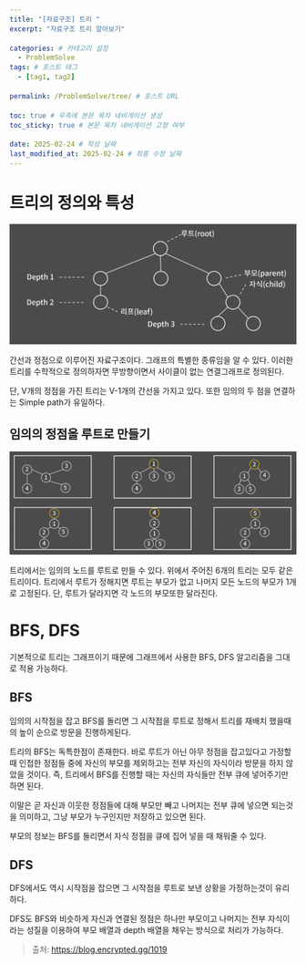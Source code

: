 ```yaml
---
title: "[자료구조] 트리 "
excerpt: "자료구조 트리 알아보기"

categories: # 카테고리 설정
  - ProblemSolve
tags: # 포스트 태그
  - [tag1, tag2]

permalink: /ProblemSolve/tree/ # 포스트 URL

toc: true # 우측에 본문 목차 네비게이션 생성
toc_sticky: true # 본문 목차 네비게이션 고정 여부

date: 2025-02-24 # 작성 날짜
last_modified_at: 2025-02-24 # 최종 수정 날짜
---
```


# 트리의 정의와 특성

![tree](/assets/images/posts_img/tree.png)

간선과 정점으로 이루어진 자료구조이다. 그래프의 특별한 종류임을 알 수 있다.
이러한 트리를 수학적으로 정의하자면 무방향이면서 사이클이 없는 연결그래프로 정의된다. 

단, V개의 정점을 가진 트리는 V-1개의 간선을 가지고 있다. 또한 임의의 두 점을 연결하는 Simple path가 유일하다.

## 임의의 정점을 루트로 만들기

![tree](/assets/images/posts_img/treeroot.png)

트리에서는 임의의 노드를 루트로 만들 수 있다. 위에서 주어진 6개의 트리는 모두 같은 트리이다. 트리에서 루트가 정해지면 루트는 부모가 없고 나머지 모든 노드의 부모가 1개로 고정된다. 단, 루트가 달라지면 각 노드의 부모또한 달라진다.

# BFS, DFS

기본적으로 트리는 그래프이기 때문에 그래프에서 사용한 BFS, DFS 알고리즘을 그대로 적용 가능하다.

## BFS

임의의 시작점을 잡고 BFS를 돌리면 그 시작점을 루트로 정해서 트리를 재배치 했을때의 높이 순으로 방문을 진행하게된다.

트리의 BFS는 독특한점이 존재한다. 바로 루트가 아닌 아무 정점을 잡고있다고 가정할 때 인접한 정점들 중에 자신의 부모를 제외하고는 전부 자신의 자식이라 방문을 하지 않았을 것이다. 즉, 트리에서 BFS를 진행할 때는 자신의 자식들만 전부 큐에 넣어주기만 하면 된다.

이말은 곧 자신과 이웃한 정점들에 대해 부모만 빼고 나머지는 전부 큐에 넣으면 되는것을 의미하고, 그냥 부모가 누구인지만 저장하고 있으면 된다.

부모의 정보는 BFS를 돌리면서 자식 정점을 큐에 집어 넣을 때 채워줄 수 있다.

## DFS

DFS에서도 역시 시작점을 잡으면 그 시작점을 루트로 보낸 상황을 가정하는것이 유리하다. 

DFS도 BFS와 비슷하게 자신과 연결된 정점은 하나만 부모이고 나머지는 전부 자식이라는 성질을 이용하여 부모 배열과 depth 배열을 채우는 방식으로 처리가 가능하다.

> 출처: https://blog.encrypted.gg/1019


